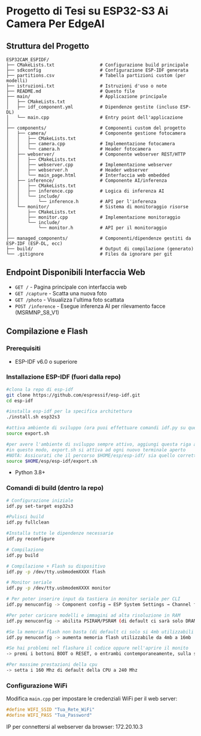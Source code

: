 # Progetto di Tesi su ESP32-S3 Ai Camera Per EdgeAI


## Struttura del Progetto

```
ESP32CAM_ESPIDF/
├── CMakeLists.txt                 # Configurazione build principale
├── sdkconfig                      # Configurazione ESP-IDF generata
├── partitions.csv                 # Tabella partizioni custom (per modelli)
├── istruzioni.txt                 # Istruzioni d'uso o note
├── README.md                      # Questo file
├── main/                          # Applicazione principale
│   ├── CMakeLists.txt
│   ├── idf_component.yml          # Dipendenze gestite (incluso ESP-DL)
│   └── main.cpp                   # Entry point dell'applicazione
│
├── components/                    # Componenti custom del progetto
│   ├── camera/                    # Componente gestione fotocamera
│   │   ├── CMakeLists.txt
│   │   ├── camera.cpp             # Implementazione fotocamera
│   │   └── camera.h               # Header fotocamera
│   ├── webserver/                 # Componente webserver REST/HTTP
│   │   ├── CMakeLists.txt
│   │   ├── webserver.cpp          # Implementazione webserver
│   │   ├── webserver.h            # Header webserver
│   │   └── main_page.html         # Interfaccia web embedded
│   ├── inference/                 # Componente AI/inferenza
│   │   ├── CMakeLists.txt
│   │   ├── inference.cpp          # Logica di inferenza AI
│   │   └── include/
│   │       └── inference.h        # API per l'inferenza
│   └── monitor/                   # Sistema di monitoraggio risorse
│       ├── CMakeLists.txt
│       ├── monitor.cpp            # Implementazione monitoraggio
│       └── include/
│           └── monitor.h          # API per il monitoraggio
│
├── managed_components/            # Componenti/dipendenze gestiti da ESP-IDF (ESP-DL, ecc)
├── build/                         # Output di compilazione (generato)
└── .gitignore                     # Files da ignorare per git
```


## Endpoint Disponibili Interfaccia Web
- `GET /` - Pagina principale con interfaccia web
- `GET /capture` - Scatta una nuova foto
- `GET /photo` - Visualizza l'ultima foto scattata
- `POST /inference` - Esegue inferenza AI per rilevamento facce (MSRMNP_S8_V1)

##  Compilazione e Flash

### Prerequisiti

- ESP-IDF v6.0 o superiore
### Installazione ESP-IDF (fuori dalla repo)
```bash
#clona la repo di esp-idf
git clone https://github.com/espressif/esp-idf.git
cd esp-idf

#installa esp-idf per la specifica architettura
./install.sh esp32s3

#attiva ambiente di sviluppo (ora puoi effettuare comandi idf.py su questo terminale)
source export.sh 

#per avere l'ambiente di sviluppo sempre attivo, aggiungi questa riga al tuo .bashrc o .zshrc
#in questo modo, export.sh si attiva ad ogni nuovo terminale aperto
#NOTA: Assicurati che il percorso $HOME/esp/esp-idf/ sia quello corretto della tua installazione
source $HOME/esp/esp-idf/export.sh

```
- Python 3.8+

### Comandi di build (dentro la repo)
```bash
# Configurazione iniziale
idf.py set-target esp32s3

#Pulisci build
idf.py fullclean

#Installa tutte le dipendenze necessarie
idf.py reconfigure

# Compilazione
idf.py build

# Compilazione + Flash su dispositivo
idf.py -p /dev/tty.usbmodemXXXX flash

# Monitor seriale
idf.py -p /dev/tty.usbmodemXXXX monitor

# Per poter inserire input da tastiera in monitor seriale per CLI
idf.py menuconfig -> Component config → ESP System Settings → Channel for console output -> USB CDC

#Per poter caricare modelli e immagini ad alta risoluzione in RAM
idf.py menuconfig -> abilita PSIRAM/PSRAM (di default ci sarà solo DRAM)

#Se la memoria flash non basta (di default ci solo si 4mb utilizzabili dei 16gb disponibili)
idf.py menuconfig -> aumenta memoria flash utilizzabile da 4mb a 16mb

#Se hai problemi nel flashare il codice oppure nell'aprire il monito
-> premi i bottoni BOOT o RESET, o entrambi contemporaneamente, sulla scheda

#Per massime prestazioni della cpu
-> setta i 160 Mhz di default della CPU a 240 Mhz
```

### Configurazione WiFi
Modifica `main.cpp` per impostare le credenziali WiFi per il web server:
```cpp
#define WIFI_SSID "Tua_Rete_WiFi"
#define WIFI_PASS "Tua_Password"
```
IP per connettersi al webserver da browser: 172.20.10.3